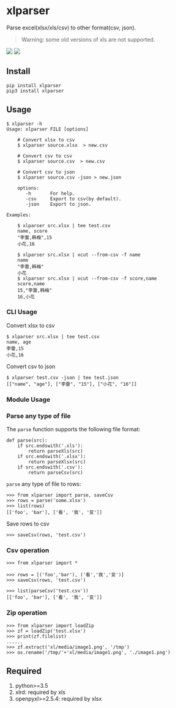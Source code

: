 # xlparser
Parse excel(xlsx/xls/csv) to other format(csv, json).

> Warning: some old versions of xls are not supported.

[![](https://img.shields.io/pypi/pyversions/xlparser.svg?longCache=True)](https://pypi.org/pypi/xlparser/)
[![](https://img.shields.io/pypi/v/xlparser.svg?maxAge=36000)](https://pypi.org/pypi/xlparser/)

## Install

    pip install xlparser
    pip3 install xlparser

## Usage

    $ xlparser -h
    Usage: xlparser FILE [options]

        # Convert xlsx to csv
        $ xlparser source.xlsx  > new.csv

        # Convert csv to csv
        $ xlparser source.csv  > new.csv

        # Convert csv to json
        $ xlparser source.csv -json > new.json

        options:
           -h       For help.
           -csv     Export to csv(by default).
           -json    Export to json.

    Examples:

        $ xlparser src.xlsx | tee test.csv
        name, score
        "李雷,韩梅",15
        小花,16

        $ xlparser src.xlsx | xcut --from-csv -f name 
        name
        "李雷,韩梅"
        小花
        $ xlparser src.xlsx | xcut --from-csv -f score,name
        score,name
        15,"李雷,韩梅"
        16,小花

### CLI Usage
Convert xlsx to csv

    $ xlparser src.xlsx | tee test.csv
    name, age
    李雷,15
    小花,16

Convert csv to json

    $ xlparser test.csv -json | tee test.json
    [["name", "age"], ["李雷", "15"], ["小花", "16"]]

### Module Usage

### Parse any type of file
The `parse` function supports the following file format:

    def parse(src):
        if src.endswith('.xls'):
            return parseXls(src)
        if src.endswith('.xlsx'):
            return parseXlsx(src)
        if src.endswith('.csv'):
            return parseCsv(src)

`parse` any type of file to rows:

    >>> from xlparser import parse, saveCsv
    >>> rows = parse('some.xlsx')
    >>> list(rows)
    [['foo', 'bar'], ['看', '我', '变']]

Save rows to csv

    >>> saveCsv(rows, 'test.csv')

### Csv operation

    >>> from xlparser import *

    >>> rows = [('foo','bar'), ('看','我','变')]
    >>> saveCsv(rows, 'test.csv')

    >>> list(parseCsv('test.csv'))
    [['foo', 'bar'], ['看', '我', '变']]

### Zip operation

    >>> from xlparser import loadZip
    >>> zf = loadZip('test.xlsx')
    >>> print(zf.filelist)
    ......
    >>> zf.extract('xl/media/image1.png', '/tmp')
    >>> os.rename('/tmp/'+'xl/media/image1.png', './image1.png')


## Required
1. python>=3.5
2. xlrd: required by xls
2. openpyxl>=2.5.4: required by xlsx
